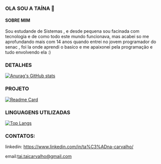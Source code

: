 ### OLA SOU A TAÍNA 👋
#### SOBRE MIM

Sou estudande de Sistemas , e desde pequena sou facinada com tecnologia e de como todo este mundo funcionava, mas acabei so me aprofundando mais com 14 anos quando entrei no jovem programador do senac , foi la onde aprendi o basico e me apaixonei pela programação e tudo envolvendo ela :)

### DETALHES

[![Anurag's GitHub stats](https://github-readme-stats.vercel.app/api?username=carvalhotaina&show_icons=true&theme=dark)](https://github.com/anuraghazra/github-readme-stats)

### PROJETO

[![Readme Card](https://github-readme-stats.vercel.app/api/pin/?username=carvalhotaina&repo=Tiktok-clone&theme=dark
)]([https://github.com/carvalhotaina/Tiktok-clone.git])

### LINGUAGENS UTILIZADAS

[![Top Langs](https://github-readme-stats.vercel.app/api/top-langs/?username=carvalhotaina&layout=compact&theme=dark)](https://github.com/anuraghazra/github-readme-stats)

### CONTATOS:

linkedin: https://www.linkedin.com/in/ta%C3%ADna-carvalho/

email:tai.taicarvalho@gmail.com
